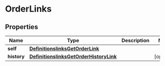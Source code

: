 
# OrderLinks

## Properties
Name | Type | Description | Notes
------------ | ------------- | ------------- | -------------
**self** | [**DefinitionslinksGetOrderLink**](DefinitionslinksGetOrderLink.md) |  | 
**history** | [**DefinitionslinksGetOrderHistoryLink**](DefinitionslinksGetOrderHistoryLink.md) |  |  [optional]



